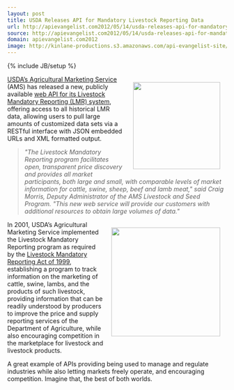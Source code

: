 ```yaml
---
layout: post
title: USDA Releases API for Mandatory Livestock Reporting Data
url: http://apievangelist.com2012/05/14/usda-releases-api-for-mandatory-livestock-reporting-data/
source: http://apievangelist.com2012/05/14/usda-releases-api-for-mandatory-livestock-reporting-data/
domain: apievangelist.com2012
image: http://kinlane-productions.s3.amazonaws.com/api-evangelist-site/blog/Cattle-Dashboard.png
---
```

{% include JB/setup %}
<p><a title="USDA&rsquo;s Agricultural Marketing Service" href="http://www.ams.usda.gov/AMSv1.0/"><img style="padding: 15px;" src="http://kinlane-productions.s3.amazonaws.com/api-evangelist/usda/USDA-Agricultural-Marketing-Service.png" alt="" width="200" align="right" /></a></p>
<p><a title="USDA&rsquo;s Agricultural Marketing Service" href="http://www.ams.usda.gov/AMSv1.0/">USDA&rsquo;s Agricultural Marketing Service</a> (AMS) has released a new, publicly available <a title="web API for its Livestock Mandatory Reporting (LMR) system" href="http://marketnews.usda.gov/portal/lg/lmprswsreg">web API for its Livestock Mandatory Reporting (LMR) system</a>, offering access to all historical LMR data, allowing users to pull large amounts of customized data sets via a RESTful interface with JSON embedded URLs and XML formatted output.</p>
<blockquote><em>"The Livestock Mandatory Reporting program facilitates open, transparent price discovery and provides all market participants, both large and small, with comparable levels of market information for cattle, swine, sheep, beef and lamb meat," said Craig Morris, Deputy Administrator of the AMS Livestock and Seed Program. "This new web service will provide our customers with additional resources to obtain large volumes of data."</em></blockquote>
<p><a title="USDA&rsquo;s Agricultural Marketing Service" href="http://www.ams.usda.gov/AMSv1.0/"><img style="padding: 15px;" src="http://kinlane-productions.s3.amazonaws.com/api-evangelist/usda/Cattle-Dashboard.png" alt="" width="250" align="right" /></a></p>
<p>In 2001, USDA&rsquo;s Agricultural Marketing Service implemented the Livestock Mandatory Reporting program as required by the <a href="http://en.wikipedia.org/wiki/Livestock_Mandatory_Reporting_Act_of_1999">Livestock Mandatory Reporting Act of 1999</a>, establishing a program to track information on the marketing of cattle, swine, lambs, and the products of such livestock, providing information that can be readily understood by producers to improve the price and supply reporting services of the Department of Agriculture, while also encouraging competition in the marketplace for livestock and livestock products.</p>
<p>A great example of APIs providing being used to manage and regulate industries while also letting markets freely operate, and encouraging competition.  Imagine that, the best of both worlds.</p>
